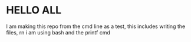 # HELLO ALL
I am making this repo from the cmd line as a test, this includes writing the files, rn i am using bash and the printf cmd